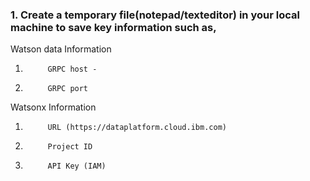 ### 1. Create a temporary file(notepad/texteditor) in your local machine to save key information such as,

Watson data Information
1.			GRPC host - 
2.			GRPC port

Watsonx Information
1.			URL (https://dataplatform.cloud.ibm.com)
2.			Project ID 
3.			API Key (IAM) 
